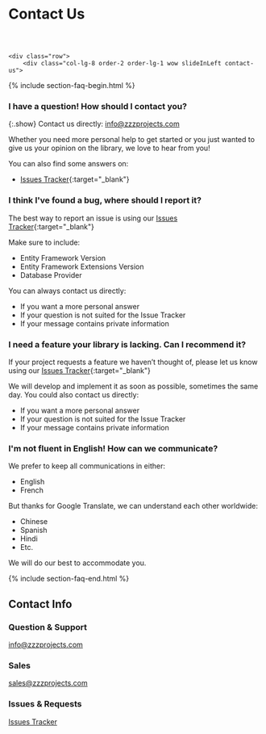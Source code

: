 # Contact Us

<div class="container " style="margin-top: 60px;">

<!--
<div class="card card-wow">
	<div class="card-header">
		<h2>Test our Outstanding Support</h2>
	</div>
	<div class="card-body">
		<p>We usually answer within the next business day, hour, or minutes!</p>
		<p>We love to hear from you!</p>
	</div>
</div>!-->

	<div class="row">
		<div class="col-lg-8 order-2 order-lg-1 wow slideInLeft contact-us">
	





<!--
			<div class="notice">
			</div>!-->
	
			

{% include section-faq-begin.html %}

### I have a question! How should I contact you?
{:.show}
Contact us directly: info@zzzprojects.com

Whether you need more personal help to get started or you just wanted to give us your opinion on the library, we love to hear from you!

You can also find some answers on:
- [Issues Tracker](https://github.com/zzzprojects/LinqToSql-Plus/issues){:target="_blank"}

### I think I've found a bug, where should I report it?
The best way to report an issue is using our [Issues Tracker](https://github.com/zzzprojects/LinqToSql-Plus/issues){:target="_blank"}

Make sure to include:
- Entity Framework Version
- Entity Framework Extensions Version
- Database Provider

You can always contact us directly:

- If you want a more personal answer
- If your question is not suited for the Issue Tracker
- If your message contains private information

### I need a feature your library is  lacking. Can I recommend it?
If your project requests a feature we haven’t thought of, please let us know using our [Issues Tracker](https://github.com/zzzprojects/LinqToSql-Plus/issues){:target="_blank"}

We will develop and implement it as soon as possible, sometimes the same day. You could also contact us directly:

- If you want a more personal answer
- If your question is not suited for the Issue Tracker
- If your message contains private information

### I'm not fluent in English! How can we communicate?

We prefer to keep all communications in either:
- English
- French

But thanks for Google Translate, we can understand each other worldwide:
- Chinese
- Spanish
- Hindi
- Etc.

We will do our best to accommodate you.

{% include section-faq-end.html %}

</div>
		<div class="col-lg-4 order-1 order-lg-2">
			<div class="card card-box card-box-light card-box-nav wow slideInRight">
				<div class="card-header">
					<h2>Contact Info</h2>
				</div>
				<div class="card-body">
					<h3>Question & Support</h3>					
					<a href="mailto:info@zzzprojects.com">info@zzzprojects.com</a>
					<h3>Sales</h3>
					<a href="mailto:sales@zzzprojects.com">sales@zzzprojects.com</a>
					<h3>Issues & Requests</h3>
					<a href="https://github.com/zzzprojects/EntityFramework-Extensions/issues" target="_blank">Issues Tracker</a>
				</div>
			</div>
			<br /><br />
		</div>
	</div>
</div>
